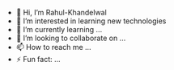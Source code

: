 - 👋 Hi, I’m Rahul-Khandelwal
- 👀 I’m interested in learning new technologies
- 🌱 I’m currently learning ...
- 💞️ I’m looking to collaborate on ...
- 📫 How to reach me ...
- ⚡ Fun fact: ...

<!---
Rahul-Khandelwal-Dev/Rahul-Khandelwal-Dev is a ✨ special ✨ repository because its `README.md` (this file) appears on your GitHub profile.
You can click the Preview link to take a look at your changes.
--->
